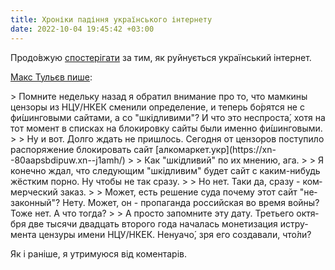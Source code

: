 ```yaml
---
title: Хроніки падіння українського інтернету
date: 2022-10-04 19:45:42 +03:00
---
```


Продо́вжую [спостерігати][1] за тим, як руйнується український інтернет.

[Макс Тульєв пише][2]:

<div lang="ru" markdown=1>
> Помните недельку назад я обратил внимание про то, что мамкины цензоры из НЦУ/НКЕК сменили определение, и теперь бо́рятся не с фи́шинговыми сайтами, а со "<span lang="uk">шкідливими</span>"? И что это неспроста́, хотя на тот момент в списках на блокировку сайты были именно фи́шинговыми.
>
> Ну и вот. Долго ждать не пришлось. Сегодня от цензоров поступило распоряжение блокировать сайт [алкомаркет.укр](https://xn--80aapsbdipuw.xn--j1amh/)
>
> Как "<span lang="uk">шкідливий</span>" по их мнению, ага.
>
> Я конечно ждал, что следующим "<span lang="uk">шкідливим</span>" будет сайт с каким-нибудь жёстким порно. Ну чтобы не так сразу.
>
> Но нет. Таки да, сразу - коммерческий заказ.
>
> Может, есть решение суда почему этот сайт "незаконный"? Нету. Может, он - пропаганда российская во время войны? Тоже нет. А что тогда?
>
> А просто запомните эту дату. Третьего октября две тысячи двадцать второго года началась монетизация иструмента цензуры имени НЦУ/НКЕК. Ненуачо́, зря его создавали, что́ли?
</div>

Як і раніше, я утримуюся від коментарів.

[1]: /2022/07/21/uanet-falling-down.html
[2]: https://www.facebook.com/mt6561/posts/pfbid02poS4dmZChfUBtGHZZiZvPHr7tFn8ZQ1s1eyYGv4x7uf7BCyb8ik7g5QL5gRHnhwAl
